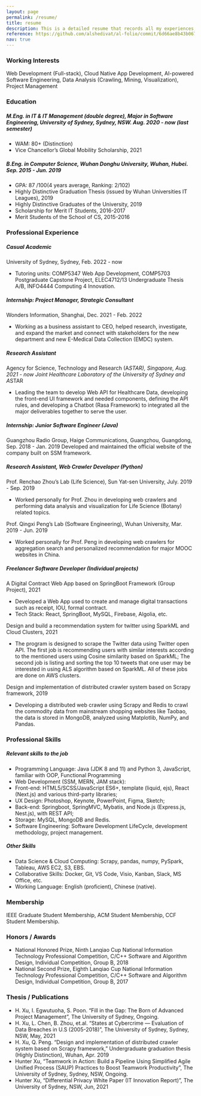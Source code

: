 ```yaml
---
layout: page
permalink: /resume/
title: resume
description: This is a detailed resume that records all my experiences, for simplified one, please download the PDF version.
reference: https://github.com/alshedivat/al-folio/commit/6d66ae8b43b0677ac89587293042bf6ce7baf3e3#diff-0bab287252201fd536a4384351cf11adb2375f04f648563bdf66e9ec55189196
nav: true
---
```


### Working Interests

Web Development (Full-stack), Cloud Native App Development, AI-powered Software Engineering, Data Analysis (Crawling, Mining, Visualization), Project Management

### Education

##### M.Eng. in IT & IT Management (double degree), Major in Software Engineering, University of Sydney, Sydney, NSW. Aug. 2020 - now (last semester)
- WAM: 80+ (Distinction)
- Vice Chancellor’s Global Mobility Scholarship, 2021

##### B.Eng. in Computer Science, Wuhan Donghu University, Wuhan, Hubei. Sep. 2015 - Jun. 2019
- GPA: 87 /100(4 years average, Ranking: 2/102)
- Highly Distinctive Graduation Thesis (issued by Wuhan Universities IT Leagues), 2019
- Highly Distinctive Graduates of the University, 2019
- Scholarship for Merit IT Students, 2016-2017
- Merit Students of the School of CS, 2015-2016

### Professional Experience
##### Casual Academic
University of Sydney, Sydney, Feb. 2022 - now
- Tutoring units: COMP5347 Web App Development, COMP5703 Postgraduate Capstone Project, ELEC4712/13 Undergraduate Thesis A/B, INFO4444 Computing 4 Innovation.

##### Internship: Project Manager, Strategic Consultant
Wonders Information, Shanghai, Dec. 2021 - Feb. 2022
- Working as a business assistant to CEO, helped research, investigate, and expand the market and connect with stakeholders for the new department and new E-Medical Data Collection (EMDC) system. 

##### Research Assistant
Agency for Science, Technology and Research (A*STAR), Singapore, Aug. 2021 - now
Joint Healthcare Laboratory of the University of Sydney and A*STAR
- Leading the team to develop Web API for Healthcare Data, developing the front-end UI framework and needed components, defining the API rules, and developing a Chatbot (Rasa Framework) to integrated all the major deliverables together to serve the user.

##### Internship: Junior Software Engineer (Java)
Guangzhou Radio Group, Haige Communications, Guangzhou, Guangdong, Sep. 2018 - Jan. 2019
Developed and maintained the official website of the company built on SSM framework.

##### Research Assistant, Web Crawler Developer (Python)
Prof. Renchao Zhou’s Lab (Life Science), Sun Yat-sen University, July. 2019 - Sep. 2019
- Worked personally for Prof. Zhou in developing web crawlers and performing data analysis and visualization for Life Science (Botany) related topics.

Prof. Qingxi Peng’s Lab (Software Engineering), Wuhan University, Mar. 2019 - Jun. 2019
- Worked personally for Prof. Peng in developing web crawlers for aggregation search and personalized recommendation for major MOOC websites in China.

##### Freelancer Software Developer (Individual projects)
A Digital Contract Web App based on SpringBoot Framework (Group Project), 2021
- Developed a Web App used to create and manage digital transactions such as receipt, IOU, formal contract.
- Tech Stack: React, SpringBoot, MySQL, Firebase, Algolia, etc.

Design and build a recommendation system for twitter using SparkML and Cloud Clusters, 2021
- The program is designed to scrape the Twitter data using Twitter open API. The first job is recommending users with similar interests according to the mentioned users using Cosine similarity based on SparkML; The second job is listing and sorting the top 10 tweets that one user may be interested in using ALS algorithm based on SparkML. All of these jobs are done on AWS clusters.

Design and implementation of distributed crawler system based on Scrapy framework, 2019
- Developing a distributed web crawler using Scrapy and Redis to crawl the commodity data from mainstream shopping websites like Taobao, the data is stored in MongoDB, analyzed using Matplotlib, NumPy, and Pandas.

### Professional Skills
##### Relevant skills to the job
- Programming Language: Java (JDK 8 and 11) and Python 3, JavaScript, familiar with OOP, Functional Programming
- Web Development (SSM, MERN, JAM stack): 
- Front-end: HTML5/SCSS/JavaScript ES6+, template (liquid, ejs), React (Next.js) and various third-party libraries; 
- UX Design: Photoshop, Keynote, PowerPoint, Figma, Sketch;
- Back-end: Springboot, SpringMVC, Mybatis, and Node.js (Express.js, Nest.js), with REST API; 
- Storage: MySQL, MongoDB and Redis.
- Software Engineering: Software Development LifeCycle, development methodology, project management.

##### Other Skills
- Data Science & Cloud Computing: Scrapy, pandas, numpy, PySpark, Tableau, AWS EC2, S3, EBS.
- Collaborative Skills: Docker, Git, VS Code, Visio, Kanban, Slack, MS Office, etc.
- Working Language: English (proficient), Chinese (native).

### Membership
IEEE Graduate Student Membership, ACM Student Membership, CCF Student Membership.

### Honors / Awards
- National Honored Prize, Ninth Lanqiao Cup National Information Technology Professional Competition, C/C++ Software and Algorithm Design, Individual Competition, Group B, 2018
- National Second Prize, Eighth Lanqiao Cup National Information Technology Professional Competition, C/C++ Software and Algorithm Design, Individual Competition, Group B, 2017

### Thesis / Publications
- H. Xu, I. Egwutuoha, S. Poon. “Fill in the Gap: The Born of Advanced Project Management”, The University of Sydney, Ongoing.
- H. Xu, L. Chen, B. Zhou, et.al. “States at Cybercrime — Evaluation of Data Breaches in U.S (2005-2018)”, The University of Sydney, Sydney, NSW, May, 2021
- H. Xu, Q. Peng. “Design and implementation of distributed crawler system based on Scrapy framework,” Undergraduate graduation thesis (Highly Distinction), Wuhan, Apr. 2019
- Hunter Xu, “Teamwork in Action: Build a Pipeline Using Simplified Agile Unified Process (SAUP) Practices to Boost Teamwork Productivity”, The University of Sydney, Sydney, NSW, Ongoing.
- Hunter Xu, “Differential Privacy White Paper (IT Innovation Report)”, The University of Sydney, NSW, Jun, 2021 